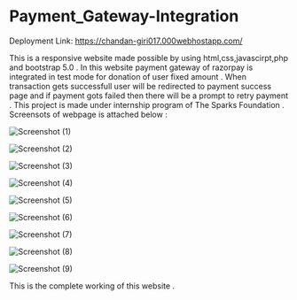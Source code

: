 # Payment_Gateway-Integration  

Deployment Link: https://chandan-giri017.000webhostapp.com/

This is a  responsive website made possible by using html,css,javascirpt,php and bootstrap 5.0 . In this website payment gateway of razorpay is integrated in test mode for donation of user fixed amount . When transaction gets successfull user will be redirected to payment success page and if payment gots failed then there will be a prompt to retry payment . This project is made under internship program of The Sparks Foundation . Screensots of webpage is attached below :

![Screenshot (1)](https://user-images.githubusercontent.com/52875808/118110395-fa29ae00-b3ff-11eb-8057-89008988a8be.png)

![Screenshot (2)](https://user-images.githubusercontent.com/52875808/118110403-fb5adb00-b3ff-11eb-99f7-1307b7a9a058.png)

![Screenshot (3)](https://user-images.githubusercontent.com/52875808/118110407-fbf37180-b3ff-11eb-8e98-3bd59ce2c673.png)

![Screenshot (4)](https://user-images.githubusercontent.com/52875808/118110410-fd249e80-b3ff-11eb-917f-a26ac84ad9d0.png)

![Screenshot (5)](https://user-images.githubusercontent.com/52875808/118110414-fdbd3500-b3ff-11eb-8a1a-ddfcad1267c5.png)

![Screenshot (6)](https://user-images.githubusercontent.com/52875808/118110416-fe55cb80-b3ff-11eb-9e34-f80948215158.png)

![Screenshot (7)](https://user-images.githubusercontent.com/52875808/118110418-feee6200-b3ff-11eb-9e4e-02e88ceddd4a.png)

![Screenshot (8)](https://user-images.githubusercontent.com/52875808/118110422-ff86f880-b3ff-11eb-8e23-c71d2cca43b0.png)

![Screenshot (9)](https://user-images.githubusercontent.com/52875808/118110426-001f8f00-b400-11eb-9925-d0fef5bdfe91.png)

This is the complete working of this website .
 
